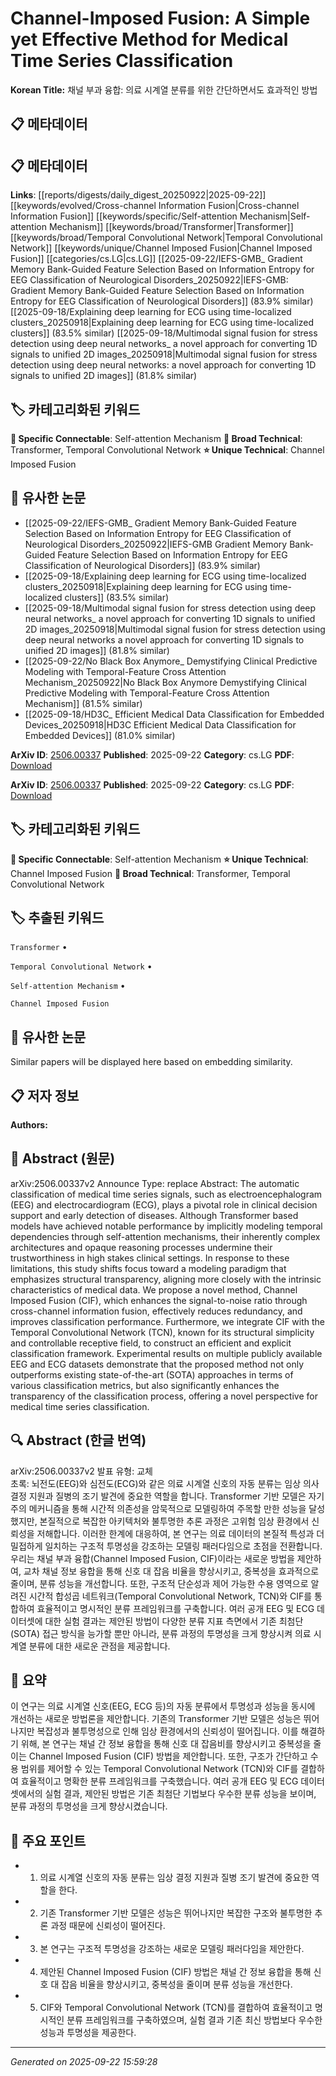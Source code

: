# Channel-Imposed Fusion: A Simple yet Effective Method for Medical Time Series Classification

**Korean Title:** 채널 부과 융합: 의료 시계열 분류를 위한 간단하면서도 효과적인 방법

## 📋 메타데이터

## 📋 메타데이터

**Links**: [[reports/digests/daily_digest_20250922|2025-09-22]] [[keywords/evolved/Cross-channel Information Fusion|Cross-channel Information Fusion]] [[keywords/specific/Self-attention Mechanism|Self-attention Mechanism]] [[keywords/broad/Transformer|Transformer]] [[keywords/broad/Temporal Convolutional Network|Temporal Convolutional Network]] [[keywords/unique/Channel Imposed Fusion|Channel Imposed Fusion]] [[categories/cs.LG|cs.LG]] [[2025-09-22/IEFS-GMB_ Gradient Memory Bank-Guided Feature Selection Based on Information Entropy for EEG Classification of Neurological Disorders_20250922|IEFS-GMB: Gradient Memory Bank-Guided Feature Selection Based on Information Entropy for EEG Classification of Neurological Disorders]] (83.9% similar) [[2025-09-18/Explaining deep learning for ECG using time-localized clusters_20250918|Explaining deep learning for ECG using time-localized clusters]] (83.5% similar) [[2025-09-18/Multimodal signal fusion for stress detection using deep neural networks_ a novel approach for converting 1D signals to unified 2D images_20250918|Multimodal signal fusion for stress detection using deep neural networks: a novel approach for converting 1D signals to unified 2D images]] (81.8% similar)

## 🏷️ 카테고리화된 키워드
**🔗 Specific Connectable**: Self-attention Mechanism
**🔬 Broad Technical**: Transformer, Temporal Convolutional Network
**⭐ Unique Technical**: Channel Imposed Fusion
## 🔗 유사한 논문
- [[2025-09-22/IEFS-GMB_ Gradient Memory Bank-Guided Feature Selection Based on Information Entropy for EEG Classification of Neurological Disorders_20250922|IEFS-GMB Gradient Memory Bank-Guided Feature Selection Based on Information Entropy for EEG Classification of Neurological Disorders]] (83.9% similar)
- [[2025-09-18/Explaining deep learning for ECG using time-localized clusters_20250918|Explaining deep learning for ECG using time-localized clusters]] (83.5% similar)
- [[2025-09-18/Multimodal signal fusion for stress detection using deep neural networks_ a novel approach for converting 1D signals to unified 2D images_20250918|Multimodal signal fusion for stress detection using deep neural networks a novel approach for converting 1D signals to unified 2D images]] (81.8% similar)
- [[2025-09-22/No Black Box Anymore_ Demystifying Clinical Predictive Modeling with Temporal-Feature Cross Attention Mechanism_20250922|No Black Box Anymore Demystifying Clinical Predictive Modeling with Temporal-Feature Cross Attention Mechanism]] (81.5% similar)
- [[2025-09-18/HD3C_ Efficient Medical Data Classification for Embedded Devices_20250918|HD3C Efficient Medical Data Classification for Embedded Devices]] (81.0% similar)


**ArXiv ID**: [2506.00337](https://arxiv.org/abs/2506.00337)
**Published**: 2025-09-22
**Category**: cs.LG
**PDF**: [Download](https://arxiv.org/pdf/2506.00337.pdf)


**ArXiv ID**: [2506.00337](https://arxiv.org/abs/2506.00337)
**Published**: 2025-09-22
**Category**: cs.LG
**PDF**: [Download](https://arxiv.org/pdf/2506.00337.pdf)

## 🏷️ 카테고리화된 키워드
**🔗 Specific Connectable**: Self-attention Mechanism
**⭐ Unique Technical**: Channel Imposed Fusion
**🔬 Broad Technical**: Transformer, Temporal Convolutional Network

## 🏷️ 추출된 키워드



`Transformer` • 

`Temporal Convolutional Network` • 

`Self-attention Mechanism` • 

`Channel Imposed Fusion`



## 🔗 유사한 논문

Similar papers will be displayed here based on embedding similarity.

## 📋 저자 정보

**Authors:** 

## 📄 Abstract (원문)

arXiv:2506.00337v2 Announce Type: replace 
Abstract: The automatic classification of medical time series signals, such as electroencephalogram (EEG) and electrocardiogram (ECG), plays a pivotal role in clinical decision support and early detection of diseases. Although Transformer based models have achieved notable performance by implicitly modeling temporal dependencies through self-attention mechanisms, their inherently complex architectures and opaque reasoning processes undermine their trustworthiness in high stakes clinical settings. In response to these limitations, this study shifts focus toward a modeling paradigm that emphasizes structural transparency, aligning more closely with the intrinsic characteristics of medical data. We propose a novel method, Channel Imposed Fusion (CIF), which enhances the signal-to-noise ratio through cross-channel information fusion, effectively reduces redundancy, and improves classification performance. Furthermore, we integrate CIF with the Temporal Convolutional Network (TCN), known for its structural simplicity and controllable receptive field, to construct an efficient and explicit classification framework. Experimental results on multiple publicly available EEG and ECG datasets demonstrate that the proposed method not only outperforms existing state-of-the-art (SOTA) approaches in terms of various classification metrics, but also significantly enhances the transparency of the classification process, offering a novel perspective for medical time series classification.

## 🔍 Abstract (한글 번역)

arXiv:2506.00337v2 발표 유형: 교체  
초록: 뇌전도(EEG)와 심전도(ECG)와 같은 의료 시계열 신호의 자동 분류는 임상 의사 결정 지원과 질병의 조기 발견에 중요한 역할을 합니다. Transformer 기반 모델은 자기 주의 메커니즘을 통해 시간적 의존성을 암묵적으로 모델링하여 주목할 만한 성능을 달성했지만, 본질적으로 복잡한 아키텍처와 불투명한 추론 과정은 고위험 임상 환경에서 신뢰성을 저해합니다. 이러한 한계에 대응하여, 본 연구는 의료 데이터의 본질적 특성과 더 밀접하게 일치하는 구조적 투명성을 강조하는 모델링 패러다임으로 초점을 전환합니다. 우리는 채널 부과 융합(Channel Imposed Fusion, CIF)이라는 새로운 방법을 제안하여, 교차 채널 정보 융합을 통해 신호 대 잡음 비율을 향상시키고, 중복성을 효과적으로 줄이며, 분류 성능을 개선합니다. 또한, 구조적 단순성과 제어 가능한 수용 영역으로 알려진 시간적 합성곱 네트워크(Temporal Convolutional Network, TCN)와 CIF를 통합하여 효율적이고 명시적인 분류 프레임워크를 구축합니다. 여러 공개 EEG 및 ECG 데이터셋에 대한 실험 결과는 제안된 방법이 다양한 분류 지표 측면에서 기존 최첨단(SOTA) 접근 방식을 능가할 뿐만 아니라, 분류 과정의 투명성을 크게 향상시켜 의료 시계열 분류에 대한 새로운 관점을 제공합니다.

## 📝 요약

이 연구는 의료 시계열 신호(EEG, ECG 등)의 자동 분류에서 투명성과 성능을 동시에 개선하는 새로운 방법론을 제안합니다. 기존의 Transformer 기반 모델은 성능은 뛰어나지만 복잡성과 불투명성으로 인해 임상 환경에서의 신뢰성이 떨어집니다. 이를 해결하기 위해, 본 연구는 채널 간 정보 융합을 통해 신호 대 잡음비를 향상시키고 중복성을 줄이는 Channel Imposed Fusion (CIF) 방법을 제안합니다. 또한, 구조가 간단하고 수용 범위를 제어할 수 있는 Temporal Convolutional Network (TCN)와 CIF를 결합하여 효율적이고 명확한 분류 프레임워크를 구축했습니다. 여러 공개 EEG 및 ECG 데이터셋에서의 실험 결과, 제안된 방법은 기존 최첨단 기법보다 우수한 분류 성능을 보이며, 분류 과정의 투명성을 크게 향상시켰습니다.

## 🎯 주요 포인트


- 1. 의료 시계열 신호의 자동 분류는 임상 결정 지원과 질병 조기 발견에 중요한 역할을 한다.

- 2. 기존 Transformer 기반 모델은 성능은 뛰어나지만 복잡한 구조와 불투명한 추론 과정 때문에 신뢰성이 떨어진다.

- 3. 본 연구는 구조적 투명성을 강조하는 새로운 모델링 패러다임을 제안한다.

- 4. 제안된 Channel Imposed Fusion (CIF) 방법은 채널 간 정보 융합을 통해 신호 대 잡음 비율을 향상시키고, 중복성을 줄이며 분류 성능을 개선한다.

- 5. CIF와 Temporal Convolutional Network (TCN)를 결합하여 효율적이고 명시적인 분류 프레임워크를 구축하였으며, 실험 결과 기존 최신 방법보다 우수한 성능과 투명성을 제공한다.


---

*Generated on 2025-09-22 15:59:28*